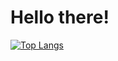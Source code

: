 # Hello there!

[![Top Langs](https://github-readme-stats.vercel.app/api/top-langs/?username=Handehoch&theme=dark&layout=compact)](https://github.com/anuraghazra/github-readme-stats)

